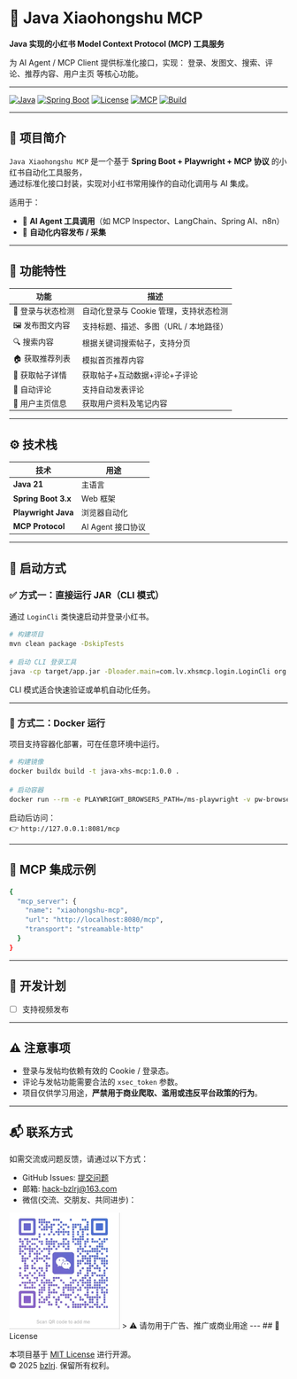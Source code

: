 
# 🧩 Java Xiaohongshu MCP

**Java 实现的小红书 Model Context Protocol (MCP) 工具服务**

为 AI Agent / MCP Client 提供标准化接口，实现：
登录、发图文、搜索、评论、推荐内容、用户主页 等核心功能。

---

[![Java](https://img.shields.io/badge/Java-21-orange?logo=openjdk&logoColor=white)](https://openjdk.org/)
[![Spring Boot](https://img.shields.io/badge/Spring%20Boot-3.x-brightgreen?logo=springboot)](https://spring.io/projects/spring-boot)
[![License](https://img.shields.io/badge/License-MIT-blue.svg)](LICENSE)
[![MCP](https://img.shields.io/badge/Protocol-MCP-lightgrey?logo=openai)](https://modelcontextprotocol.io)
[![Build](https://img.shields.io/badge/Build-Maven%20%7C%20Docker-blue)](https://maven.apache.org/)

---

## 🌟 项目简介

`Java Xiaohongshu MCP` 是一个基于 **Spring Boot + Playwright + MCP 协议** 的小红书自动化工具服务，  
通过标准化接口封装，实现对小红书常用操作的自动化调用与 AI 集成。

适用于：
- 🤖 **AI Agent 工具调用**（如 MCP Inspector、LangChain、Spring AI、n8n）
- 🧩 **自动化内容发布 / 采集**

---

## 🧱 功能特性

| 功能 | 描述 |
|------|------|
| 🪪 登录与状态检测 | 自动化登录与 Cookie 管理，支持状态检测 |
| 🖼️ 发布图文内容 | 支持标题、描述、多图（URL / 本地路径） |
| 🔍 搜索内容 | 根据关键词搜索帖子，支持分页 |
| 🏠 获取推荐列表 | 模拟首页推荐内容 |
| 📄 获取帖子详情 | 获取帖子+互动数据+评论+子评论 |
| 💬 自动评论 | 支持自动发表评论 |
| 👤 用户主页信息 | 获取用户资料及笔记内容 |

---

## ⚙️ 技术栈

| 技术                   | 用途 |
|----------------------|------|
| **Java 21**           | 主语言 |
| **Spring Boot 3.x**  | Web 框架 |
| **Playwright Java**  | 浏览器自动化 |
| **MCP Protocol**     | AI Agent 接口协议 |

---

## 🚀 启动方式

### ✅ 方式一：直接运行 JAR（CLI 模式）

通过 `LoginCli` 类快速启动并登录小红书。

```bash
# 构建项目
mvn clean package -DskipTests

# 启动 CLI 登录工具
java -cp target/app.jar -Dloader.main=com.lv.xhsmcp.login.LoginCli org.springframework.boot.loader.launch.PropertiesLauncher
```

CLI 模式适合快速验证或单机自动化任务。

---

### 🐳 方式二：Docker 运行

项目支持容器化部署，可在任意环境中运行。

```bash
# 构建镜像
docker buildx build -t java-xhs-mcp:1.0.0 .

# 启动容器
docker run --rm -e PLAYWRIGHT_BROWSERS_PATH=/ms-playwright -v pw-browsers:/ms-playwright java-xhs-mcp:1.0.0 /bin/bash

```

启动后访问：  
👉 `http://127.0.0.1:8081/mcp`

---
## 🧠 MCP 集成示例

```bash
{
  "mcp_server": {
    "name": "xiaohongshu-mcp",
    "url": "http://localhost:8080/mcp",
    "transport": "streamable-http"
  }
}
```
---

## 🧩 开发计划

- [ ] 支持视频发布
---

## ⚠️ 注意事项

- 登录与发帖均依赖有效的 Cookie / 登录态。
- 评论与发帖功能需要合法的 `xsec_token` 参数。
- 项目仅供学习用途，**严禁用于商业爬取、滥用或违反平台政策的行为**。
---
## 📬 联系方式

如需交流或问题反馈，请通过以下方式：

- GitHub Issues: [提交问题](https://github.com/bzlrj/java-xiaohongshu-mcp/issues)
- 邮箱: hack-bzlrj@163.com
- 微信(交流、交朋友、共同进步)： 
<img src="docs/qrcode.png" width="200" alt="微信二维码">
> ⚠️ 请勿用于广告、推广或商业用途
---
## 🧾 License

本项目基于 [MIT License](./LICENSE) 进行开源。  
© 2025 [bzlrj](https://github.com/bzlrj). 保留所有权利。

